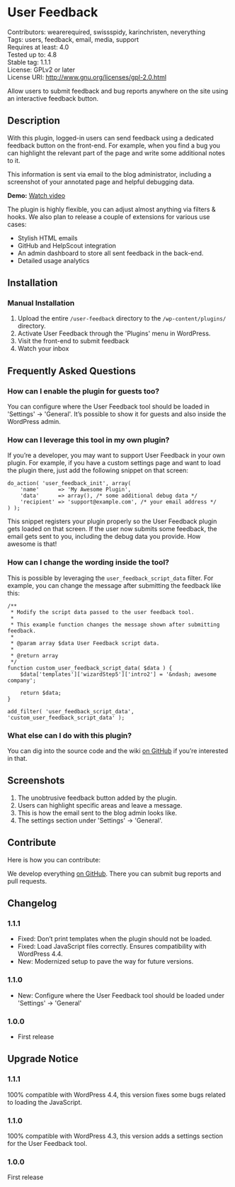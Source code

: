 # User Feedback
Contributors:      wearerequired, swissspidy, karinchristen, neverything  
Tags:              users, feedback, email, media, support  
Requires at least: 4.0  
Tested up to:      4.8  
Stable tag:        1.1.1  
License:           GPLv2 or later  
License URI:       http://www.gnu.org/licenses/gpl-2.0.html  

Allow users to submit feedback and bug reports anywhere on the site using an interactive feedback button.

## Description

With this plugin, logged-in users can send feedback using a dedicated feedback button on the front-end. For example, when you find a bug you can highlight the relevant part of the page and write some additional notes to it.

This information is sent via email to the blog administrator, including a screenshot of your annotated page and helpful debugging data.

**Demo:** [Watch video](https://cloudup.com/iUtCz3UGF7e)

The plugin is highly flexible, you can adjust almost anything via filters & hooks. We also plan to release a couple of extensions for various use cases:

* Stylish HTML emails
* GitHub and HelpScout integration
* An admin dashboard to store all sent feedback in the back-end.
* Detailed usage analytics

## Installation

### Manual Installation

1. Upload the entire `/user-feedback` directory to the `/wp-content/plugins/` directory.
2. Activate User Feedback through the 'Plugins' menu in WordPress.
3. Visit the front-end to submit feedback
4. Watch your inbox

## Frequently Asked Questions

### How can I enable the plugin for guests too?

You can configure where the User Feedback tool should be loaded in 'Settings' -> 'General'. It’s possible to show it for guests and also inside the WordPress admin.

### How can I leverage this tool in my own plugin?
If you’re a developer, you may want to support User Feedback in your own plugin. For example, if you have a custom settings page and want to load the plugin there, just add the following snippet on that screen:

    do_action( 'user_feedback_init', array(
        'name'      => 'My Awesome Plugin',
        'data'      => array(), /* some additional debug data */
        'recipient' => 'support@example.com', /* your email address */  
    ) );

This snippet registers your plugin properly so the User Feedback plugin gets loaded on that screen. If the user now submits some feedback, the email gets sent to you, including the debug data you provide. How awesome is that!

### How can I change the wording inside the tool?

This is possible by leveraging the `user_feedback_script_data` filter. For example, you can change the message after submitting the feedback like this:

    /**
     * Modify the script data passed to the user feedback tool.
     *
     * This example function changes the message shown after submitting feedback.
     *
     * @param array $data User Feedback script data.
     *
     * @return array
     */
    function custom_user_feedback_script_data( $data ) {  
        $data['templates']['wizardStep5']['intro2'] = '&ndash; awesome company';  

        return $data;
    }

    add_filter( 'user_feedback_script_data', 'custom_user_feedback_script_data' );

### What else can I do with this plugin?

You can dig into the source code and the wiki [on GitHub](https://github.com/wearerequired/user-feedback) if you’re interested in that.

## Screenshots

1. The unobtrusive feedback button added by the plugin.
2. Users can highlight specific areas and leave a message.
3. This is how the email sent to the blog admin looks like.
4. The settings section under 'Settings' -> 'General'.

## Contribute

Here is how you can contribute:

We develop everything [on GitHub](https://github.com/wearerequired/user-feedback). There you can submit bug reports and pull requests.

## Changelog

### 1.1.1
* Fixed: Don’t print templates when the plugin should not be loaded.
* Fixed: Load JavaScript files correctly. Ensures compatibility with WordPress 4.4.
* New: Modernized setup to pave the way for future versions.

### 1.1.0
* New: Configure where the User Feedback tool should be loaded under 'Settings' -> 'General'

### 1.0.0
* First release

## Upgrade Notice

### 1.1.1
100% compatible with WordPress 4.4, this version fixes some bugs related to loading the JavaScript.

### 1.1.0
100% compatible with WordPress 4.3, this version adds a settings section for the User Feedback tool.

### 1.0.0
First release
